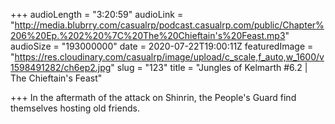 +++
audioLength = "3:20:59"
audioLink = "http://media.blubrry.com/casualrp/podcast.casualrp.com/public/Chapter%206%20Ep.%202%20%7C%20The%20Chieftain's%20Feast.mp3"
audioSize = "193000000"
date = 2020-07-22T19:00:11Z
featuredImage = "https://res.cloudinary.com/casualrp/image/upload/c_scale,f_auto,w_1600/v1598491282/ch6ep2.jpg"
slug = "123"
title = "Jungles of Kelmarth #6.2 | The Chieftain's Feast"

+++
In the aftermath of the attack on Shinrin, the People's Guard find themselves hosting old friends.